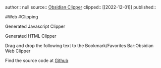 author:: null
source:: [Obsidian Clipper](https://obsidian-clipper-maker.ganesshkumar.com/)
clipped:: [[2022-12-01]]
published:: 

#Web #Clipping

Generated Javascript Clipper

Generated HTML Clipper

Drag and drop the following text to the Bookmark/Favorites Bar:Obsidian Web Clipper

Find the source code at [Github](https://github.com/ganesshkumar/obsidian-bookmarklet-maker)